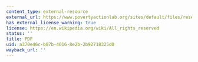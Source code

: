 ```yaml
---
content_type: external-resource
external_url: https://www.povertyactionlab.org/sites/default/files/research-paper/363%20-%20information%20asymmetries%20working%20dec%202008.pdf
has_external_license_warning: true
license: https://en.wikipedia.org/wiki/All_rights_reserved
status: ''
title: PDF
uid: a370e46c-b87b-4016-8e2b-2b92718325d0
wayback_url: ''
---
```


